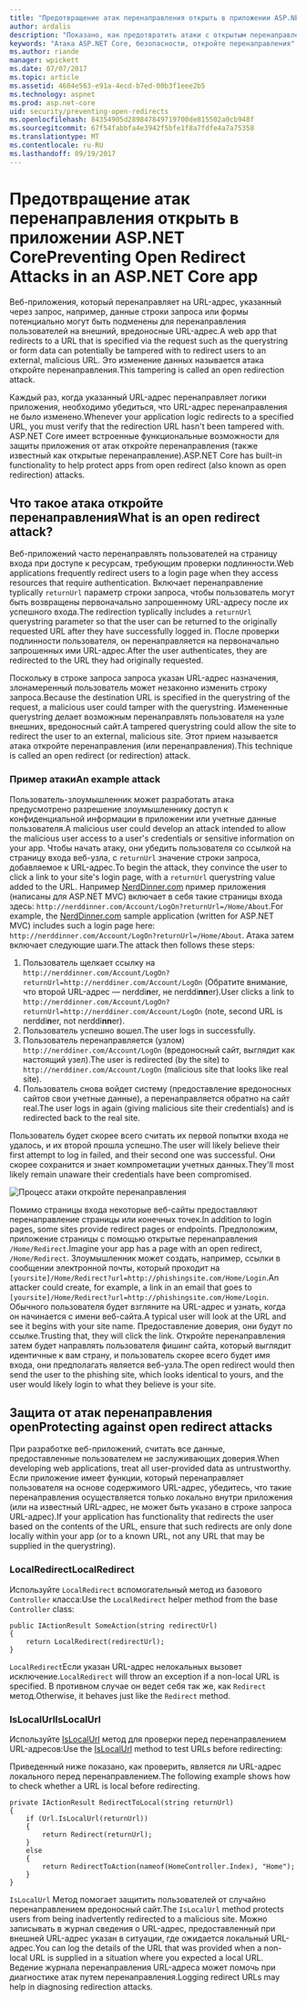```yaml
---
title: "Предотвращение атак перенаправления открыть в приложении ASP.NET Core | Документы Microsoft"
author: ardalis
description: "Показано, как предотвратить атаки с открытым перенаправления приложения ASP.NET Core"
keywords: "Атака ASP.NET Core, безопасности, откройте перенаправления"
ms.author: riande
manager: wpickett
ms.date: 07/07/2017
ms.topic: article
ms.assetid: 4604e563-e91a-4ecd-b7ed-00b3f1eee2b5
ms.technology: aspnet
ms.prod: asp.net-core
uid: security/preventing-open-redirects
ms.openlocfilehash: 84354905d289847849719700de815502a0cb948f
ms.sourcegitcommit: 67f54fabbfa4e3942f5bfe1f8a7fdfe4a7a75358
ms.translationtype: MT
ms.contentlocale: ru-RU
ms.lasthandoff: 09/19/2017
---
```

# <a name="preventing-open-redirect-attacks-in-an-aspnet-core-app"></a><span data-ttu-id="8767b-104">Предотвращение атак перенаправления открыть в приложении ASP.NET Core</span><span class="sxs-lookup"><span data-stu-id="8767b-104">Preventing Open Redirect Attacks in an ASP.NET Core app</span></span>

<span data-ttu-id="8767b-105">Веб-приложения, который перенаправляет на URL-адрес, указанный через запрос, например, данные строки запроса или формы потенциально могут быть подменены для перенаправления пользователей на внешний, вредоносные URL-адрес.</span><span class="sxs-lookup"><span data-stu-id="8767b-105">A web app that redirects to a URL that is specified via the request such as the querystring or form data can potentially be tampered with to redirect users to an external, malicious URL.</span></span> <span data-ttu-id="8767b-106">Это изменение данных называется атака откройте перенаправления.</span><span class="sxs-lookup"><span data-stu-id="8767b-106">This tampering is called an open redirection attack.</span></span>

<span data-ttu-id="8767b-107">Каждый раз, когда указанный URL-адрес перенаправляет логики приложения, необходимо убедиться, что URL-адрес перенаправления не было изменено.</span><span class="sxs-lookup"><span data-stu-id="8767b-107">Whenever your application logic redirects to a specified URL, you must verify that the redirection URL hasn't been tampered with.</span></span> <span data-ttu-id="8767b-108">ASP.NET Core имеет встроенные функциональные возможности для защиты приложения от атак откройте перенаправления (также известный как открытые перенаправление).</span><span class="sxs-lookup"><span data-stu-id="8767b-108">ASP.NET Core has built-in functionality to help protect apps from open redirect (also known as open redirection) attacks.</span></span>

## <a name="what-is-an-open-redirect-attack"></a><span data-ttu-id="8767b-109">Что такое атака откройте перенаправления</span><span class="sxs-lookup"><span data-stu-id="8767b-109">What is an open redirect attack?</span></span>

<span data-ttu-id="8767b-110">Веб-приложений часто перенаправлять пользователей на страницу входа при доступе к ресурсам, требующим проверки подлинности.</span><span class="sxs-lookup"><span data-stu-id="8767b-110">Web applications frequently redirect users to a login page when they access resources that require authentication.</span></span> <span data-ttu-id="8767b-111">Включает перенаправление typlically `returnUrl` параметр строки запроса, чтобы пользователь могут быть возвращены первоначально запрошенному URL-адресу после их успешного входа.</span><span class="sxs-lookup"><span data-stu-id="8767b-111">The redirection typlically includes a `returnUrl` querystring parameter so that the user can be returned to the originally requested URL after they have successfully logged in.</span></span> <span data-ttu-id="8767b-112">После проверки подлинности пользователя, он перенаправляется на первоначально запрошенных ими URL-адрес.</span><span class="sxs-lookup"><span data-stu-id="8767b-112">After the user authenticates, they are redirected to the URL they had originally requested.</span></span>

<span data-ttu-id="8767b-113">Поскольку в строке запроса запроса указан URL-адрес назначения, злонамеренный пользователь может незаконно изменить строку запроса.</span><span class="sxs-lookup"><span data-stu-id="8767b-113">Because the destination URL is specified in the querystring of the request, a malicious user could tamper with the querystring.</span></span> <span data-ttu-id="8767b-114">Измененные querystring делает возможным перенаправлять пользователя на узле внешних, вредоносный сайт.</span><span class="sxs-lookup"><span data-stu-id="8767b-114">A tampered querystring could allow the site to redirect the user to an external, malicious site.</span></span> <span data-ttu-id="8767b-115">Этот прием называется атака откройте перенаправления (или перенаправления).</span><span class="sxs-lookup"><span data-stu-id="8767b-115">This technique is called an open redirect (or redirection) attack.</span></span>

### <a name="an-example-attack"></a><span data-ttu-id="8767b-116">Пример атаки</span><span class="sxs-lookup"><span data-stu-id="8767b-116">An example attack</span></span>

<span data-ttu-id="8767b-117">Пользователь-злоумышленник может разработать атака предусмотрено разрешение злоумышленнику доступ к конфиденциальной информации в приложении или учетные данные пользователя.</span><span class="sxs-lookup"><span data-stu-id="8767b-117">A malicious user could develop an attack intended to allow the malicious user access to a user's credentials or sensitive information on your app.</span></span> <span data-ttu-id="8767b-118">Чтобы начать атаку, они убедить пользователя со ссылкой на страницу входа веб-узла, с `returnUrl` значение строки запроса, добавляемое к URL-адрес.</span><span class="sxs-lookup"><span data-stu-id="8767b-118">To begin the attack, they convince the user to click a link to your site's login page, with a `returnUrl` querystring value added to the URL.</span></span> <span data-ttu-id="8767b-119">Например [NerdDinner.com](http://nerddinner.com) пример приложения (написаны для ASP.NET MVC) включает в себя такие страницы входа здесь: ``http://nerddinner.com/Account/LogOn?returnUrl=/Home/About``.</span><span class="sxs-lookup"><span data-stu-id="8767b-119">For example, the [NerdDinner.com](http://nerddinner.com) sample application (written for ASP.NET MVC) includes such a login page here: ``http://nerddinner.com/Account/LogOn?returnUrl=/Home/About``.</span></span> <span data-ttu-id="8767b-120">Атака затем включает следующие шаги.</span><span class="sxs-lookup"><span data-stu-id="8767b-120">The attack then follows these steps:</span></span>

1. <span data-ttu-id="8767b-121">Пользователь щелкает ссылку на ``http://nerddinner.com/Account/LogOn?returnUrl=http://nerddiner.com/Account/LogOn`` (Обратите внимание, что второй URL-адрес — nerddi**n**er, не nerddi**nn**er).</span><span class="sxs-lookup"><span data-stu-id="8767b-121">User clicks a link to ``http://nerddinner.com/Account/LogOn?returnUrl=http://nerddiner.com/Account/LogOn`` (note, second URL is nerddi**n**er, not nerddi**nn**er).</span></span>
2. <span data-ttu-id="8767b-122">Пользователь успешно вошел.</span><span class="sxs-lookup"><span data-stu-id="8767b-122">The user logs in successfully.</span></span>
3. <span data-ttu-id="8767b-123">Пользователь перенаправляется (узлом) ``http://nerddiner.com/Account/LogOn`` (вредоносный сайт, выглядит как настоящий узел).</span><span class="sxs-lookup"><span data-stu-id="8767b-123">The user is redirected (by the site) to ``http://nerddiner.com/Account/LogOn`` (malicious site that looks like real site).</span></span>
4. <span data-ttu-id="8767b-124">Пользователь снова войдет систему (предоставление вредоносных сайтов свои учетные данные), а перенаправляется обратно на сайт real.</span><span class="sxs-lookup"><span data-stu-id="8767b-124">The user logs in again (giving malicious site their credentials) and is redirected back to the real site.</span></span>

<span data-ttu-id="8767b-125">Пользователь будет скорее всего считать их первой попытки входа не удалось, и их второй прошла успешно.</span><span class="sxs-lookup"><span data-stu-id="8767b-125">The user will likely believe their first attempt to log in failed, and their second one was successful.</span></span> <span data-ttu-id="8767b-126">Они скорее сохранится и знает компрометации учетных данных.</span><span class="sxs-lookup"><span data-stu-id="8767b-126">They'll most likely remain unaware their credentials have been compromised.</span></span>

![Процесс атаки откройте перенаправления](preventing-open-redirects/_static/open-redirection-attack-process.png)

<span data-ttu-id="8767b-128">Помимо страницы входа некоторые веб-сайты предоставляют перенаправление страницы или конечных точек.</span><span class="sxs-lookup"><span data-stu-id="8767b-128">In addition to login pages, some sites provide redirect pages or endpoints.</span></span> <span data-ttu-id="8767b-129">Предположим, приложение страницы с помощью открытые перенаправления ``/Home/Redirect``.</span><span class="sxs-lookup"><span data-stu-id="8767b-129">Imagine your app has a page with an open redirect, ``/Home/Redirect``.</span></span> <span data-ttu-id="8767b-130">Злоумышленник может создать, например, ссылки в сообщении электронной почты, который проходит на ``[yoursite]/Home/Redirect?url=http://phishingsite.com/Home/Login``.</span><span class="sxs-lookup"><span data-stu-id="8767b-130">An attacker could create, for example, a link in an email that goes to ``[yoursite]/Home/Redirect?url=http://phishingsite.com/Home/Login``.</span></span> <span data-ttu-id="8767b-131">Обычного пользователя будет взгляните на URL-адрес и узнать, когда он начинается с имени веб-сайта.</span><span class="sxs-lookup"><span data-stu-id="8767b-131">A typical user will look at the URL and see it begins with your site name.</span></span> <span data-ttu-id="8767b-132">Предоставление доверия, они будут по ссылке.</span><span class="sxs-lookup"><span data-stu-id="8767b-132">Trusting that, they will click the link.</span></span> <span data-ttu-id="8767b-133">Откройте перенаправления затем будет направлять пользователя фишинг сайта, который выглядит идентичные к вам страну, и пользователь скорее всего будет имя входа, они предполагать является веб-узла.</span><span class="sxs-lookup"><span data-stu-id="8767b-133">The open redirect would then send the user to the phishing site, which looks identical to yours, and the user would likely login to what they believe is your site.</span></span>

## <a name="protecting-against-open-redirect-attacks"></a><span data-ttu-id="8767b-134">Защита от атак перенаправления open</span><span class="sxs-lookup"><span data-stu-id="8767b-134">Protecting against open redirect attacks</span></span>

<span data-ttu-id="8767b-135">При разработке веб-приложений, считать все данные, предоставленные пользователем не заслуживающих доверия.</span><span class="sxs-lookup"><span data-stu-id="8767b-135">When developing web applications, treat all user-provided data as untrustworthy.</span></span> <span data-ttu-id="8767b-136">Если приложение имеет функции, который перенаправляет пользователя на основе содержимого URL-адрес, убедитесь, что такие перенаправления осуществляется только локально внутри приложения (или на известный URL-адрес, не может быть указано в строке запроса URL-адрес).</span><span class="sxs-lookup"><span data-stu-id="8767b-136">If your application has functionality that redirects the user based on the contents of the URL,  ensure that such redirects are only done locally within your app (or to a known URL, not any URL that may be supplied in the querystring).</span></span>

### <a name="localredirect"></a><span data-ttu-id="8767b-137">LocalRedirect</span><span class="sxs-lookup"><span data-stu-id="8767b-137">LocalRedirect</span></span>

<span data-ttu-id="8767b-138">Используйте ``LocalRedirect`` вспомогательный метод из базового `Controller` класса:</span><span class="sxs-lookup"><span data-stu-id="8767b-138">Use the ``LocalRedirect`` helper method from the base `Controller` class:</span></span>

```
public IActionResult SomeAction(string redirectUrl)
{
    return LocalRedirect(redirectUrl);
}
```

<span data-ttu-id="8767b-139">``LocalRedirect``Если указан URL-адрес нелокальных вызовет исключение.</span><span class="sxs-lookup"><span data-stu-id="8767b-139">``LocalRedirect`` will throw an exception if a non-local URL is specified.</span></span> <span data-ttu-id="8767b-140">В противном случае он ведет себя так же, как ``Redirect`` метод.</span><span class="sxs-lookup"><span data-stu-id="8767b-140">Otherwise, it behaves just like the ``Redirect`` method.</span></span>

### <a name="islocalurl"></a><span data-ttu-id="8767b-141">IsLocalUrl</span><span class="sxs-lookup"><span data-stu-id="8767b-141">IsLocalUrl</span></span>

<span data-ttu-id="8767b-142">Используйте [IsLocalUrl](https://docs.microsoft.com/aspnet/core/api/microsoft.aspnetcore.mvc.iurlhelper#Microsoft_AspNetCore_Mvc_IUrlHelper_IsLocalUrl_System_String_) метод для проверки перед перенаправлением URL-адресов:</span><span class="sxs-lookup"><span data-stu-id="8767b-142">Use the [IsLocalUrl](https://docs.microsoft.com/aspnet/core/api/microsoft.aspnetcore.mvc.iurlhelper#Microsoft_AspNetCore_Mvc_IUrlHelper_IsLocalUrl_System_String_) method to test URLs before redirecting:</span></span>

<span data-ttu-id="8767b-143">Приведенный ниже показано, как проверить, является ли URL-адрес локального перед перенаправлением.</span><span class="sxs-lookup"><span data-stu-id="8767b-143">The following example shows how to check whether a URL is local before redirecting.</span></span>

```
private IActionResult RedirectToLocal(string returnUrl)
{
    if (Url.IsLocalUrl(returnUrl))
    {
        return Redirect(returnUrl);
    }
    else
    {
        return RedirectToAction(nameof(HomeController.Index), "Home");
    }
}
```

<span data-ttu-id="8767b-144">`IsLocalUrl` Метод помогает защитить пользователей от случайно перенаправлением вредоносный сайт.</span><span class="sxs-lookup"><span data-stu-id="8767b-144">The `IsLocalUrl` method protects users from being inadvertently redirected to a malicious site.</span></span> <span data-ttu-id="8767b-145">Можно записывать в журнал сведения о URL-адрес, предоставленный при внешней URL-адрес указан в ситуации, где ожидается локальный URL-адрес.</span><span class="sxs-lookup"><span data-stu-id="8767b-145">You can log the details of the URL that was provided when a non-local URL is supplied in a situation where you expected a local URL.</span></span> <span data-ttu-id="8767b-146">Ведение журнала перенаправления URL-адреса может помочь при диагностике атак путем перенаправления.</span><span class="sxs-lookup"><span data-stu-id="8767b-146">Logging redirect URLs may help in diagnosing redirection attacks.</span></span>
